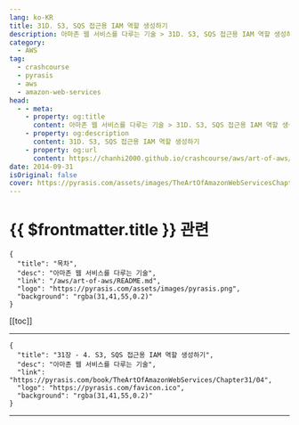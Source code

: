 ```yaml
---
lang: ko-KR
title: 31D. S3, SQS 접근용 IAM 역할 생성하기
description: 아마존 웹 서비스를 다루는 기술 > 31D. S3, SQS 접근용 IAM 역할 생성하기
category:
  - AWS
tag: 
  - crashcourse
  - pyrasis
  - aws 
  - amazon-web-services
head:
  - - meta:
    - property: og:title
      content: 아마존 웹 서비스를 다루는 기술 > 31D. S3, SQS 접근용 IAM 역할 생성하기
    - property: og:description
      content: 31D. S3, SQS 접근용 IAM 역할 생성하기
    - property: og:url
      content: https://chanhi2000.github.io/crashcourse/aws/art-of-aws/31D.html
date: 2014-09-31
isOriginal: false
cover: https://pyrasis.com/assets/images/TheArtOfAmazonWebServicesChapter31/6_.png
---
```


# {{ $frontmatter.title }} 관련

```component VPCard
{
  "title": "목차",
  "desc": "아마존 웹 서비스를 다루는 기술",
  "link": "/aws/art-of-aws/README.md",
  "logo": "https://pyrasis.com/assets/images/pyrasis.png",
  "background": "rgba(31,41,55,0.2)"
}
```

[[toc]]

---

```component VPCard
{
  "title": "31장 - 4. S3, SQS 접근용 IAM 역할 생성하기",
  "desc": "아마존 웹 서비스를 다루는 기술",
  "link": "https://pyrasis.com/book/TheArtOfAmazonWebServices/Chapter31/04",
  "logo": "https://pyrasis.com/favicon.ico",
  "background": "rgba(31,41,55,0.2)"
}
```

<!-- TODO: 작성 -->

---

<TagLinks />